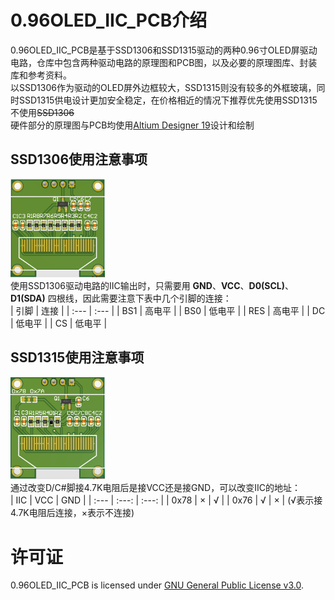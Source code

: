 # 0.96OLED_IIC_PCB介绍
0.96OLED_IIC_PCB是基于SSD1306和SSD1315驱动的两种0.96寸OLED屏驱动电路，仓库中包含两种驱动电路的原理图和PCB图，以及必要的原理图库、封装库和参考资料。  
以SSD1306作为驱动的OLED屏外边框较大，SSD1315则没有较多的外框玻璃，同时SSD1315供电设计更加安全稳定，在价格相近的情况下推荐优先使用SSD1315不使用~~SSD1306~~  
硬件部分的原理图与PCB均使用[Altium Designer 19](https://www.altium.com.cn/)设计和绘制
## SSD1306使用注意事项
<img src="https://github.com/EternalStarCHN/0.96OLED_IIC_PCB/blob/main/images/0.96OLED_SSD1306.PNG" width="30%" height="30%" alt="SSD1306的3D视图" position="relative" left="50%"/><br/>
使用SSD1306驱动电路的IIC输出时，只需要用 **GND**、**VCC**、**D0(SCL)**、**D1(SDA)** 四根线，因此需要注意下表中几个引脚的连接：  
| 引脚 | 连接 |
| :--- | :--- |
| BS1 | 高电平 |
| BS0 | 低电平 |
| RES | 高电平 |
| DC | 低电平 |
| CS | 低电平 |
## SSD1315使用注意事项
<img src="https://github.com/EternalStarCHN/0.96OLED_IIC_PCB/blob/main/images/0.96OLED_SSD1315.PNG" width="30%" height="30%" alt="SSD1315的3D视图"/><br/> 
通过改变D/C#脚接4.7K电阻后是接VCC还是接GND，可以改变IIC的地址：  
| IIC | VCC | GND |
| :--- | :---: | :---: |
| 0x78 | × | √ |
| 0x76 | √ | × |
(√表示接4.7K电阻后连接，×表示不连接)
# 许可证
0.96OLED_IIC_PCB is licensed under [GNU General Public License v3.0](https://github.com/EternalStarCHN/0.96OLED_IIC_PCB/blob/main/LICENSE).
